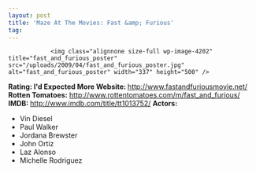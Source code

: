 ```yaml
---
layout: post
title: 'Maze At The Movies: Fast &amp; Furious'
tag: 
---
```



                <img class="alignnone size-full wp-image-4202" title="fast_and_furious_poster" src="/uploads/2009/04/fast_and_furious_poster.jpg" alt="fast_and_furious_poster" width="337" height="500" />
<p><strong>Rating: I'd Expected More
Website: </strong><a href="http://www.fastandfuriousmovie.net/"><a href="http://www.fastandfuriousmovie.net/">http://www.fastandfuriousmovie.net/</a></a>
<strong>Rotten Tomatoes:</strong> <a href="http://www.rottentomatoes.com/m/fast_and_furious/"><a href="http://www.rottentomatoes.com/m/fast_and_furious/">http://www.rottentomatoes.com/m/fast_and_furious/</a></a>
<strong>IMDB: </strong><a href="http://www.imdb.com/title/tt1013752/"><a href="http://www.imdb.com/title/tt1013752/">http://www.imdb.com/title/tt1013752/</a></a>
<strong>Actors:</strong></p>
<ul>
    <li>Vin Diesel</li>
    <li>Paul Walker</li>
    <li>Jordana Brewster</li>
    <li>John Ortiz</li>
    <li>Laz Alonso</li>
    <li>Michelle Rodriguez</li>
</ul>
            
